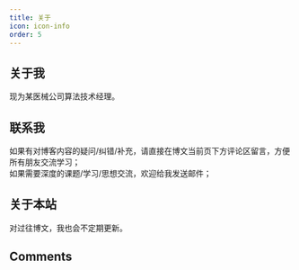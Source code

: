 ```yaml
---
title: 关于
icon: icon-info
order: 5
---
```


## 关于我
现为某医械公司算法技术经理。

## 联系我
如果有对博客内容的疑问/纠错/补充，请直接在博文当前页下方评论区留言，方便所有朋友交流学习；<br>
如果需要深度的课题/学习/思想交流，欢迎给我发送邮件；<br>

## 关于本站
对过往博文，我也会不定期更新。<br>


## Comments

